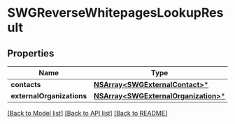 # SWGReverseWhitepagesLookupResult

## Properties
Name | Type | Description | Notes
------------ | ------------- | ------------- | -------------
**contacts** | [**NSArray&lt;SWGExternalContact&gt;***](SWGExternalContact.md) |  | [optional] 
**externalOrganizations** | [**NSArray&lt;SWGExternalOrganization&gt;***](SWGExternalOrganization.md) |  | [optional] 

[[Back to Model list]](../README.md#documentation-for-models) [[Back to API list]](../README.md#documentation-for-api-endpoints) [[Back to README]](../README.md)


